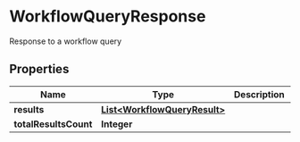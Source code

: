 

# WorkflowQueryResponse

Response to a workflow query

## Properties

| Name | Type | Description | Notes |
|------------ | ------------- | ------------- | -------------|
|**results** | [**List&lt;WorkflowQueryResult&gt;**](WorkflowQueryResult.md) |  |  |
|**totalResultsCount** | **Integer** |  |  |



